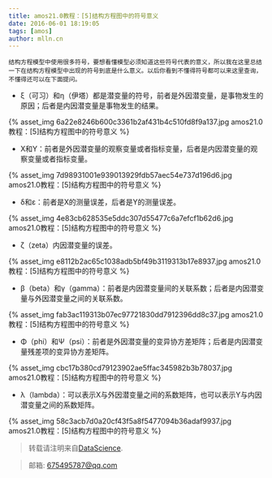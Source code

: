 ```yaml
---
title: amos21.0教程：[5]结构方程图中的符号意义
date: 2016-06-01 18:19:05
tags: [amos]
author: mlln.cn
---
```

    结构方程模型中使用很多符号，要想看懂模型必须知道这些符号代表的意义，所以我在这里总结一下在结构方程模型中出现的符号到底是什么意义。以后你看到不懂得符号都可以来这里查询，不懂得还可以在下面提问。

- ξ（可习）和η（伊塔）都是潜变量的符号，前者是外因潜变量，是事物发生的原因；后者是内因潜变量是事物发生的结果。

{% asset_img 6a22e8246b600c3361b2af431b4c510fd8f9a137.jpg amos21.0教程：[5]结构方程图中的符号意义 %}

- X和Y：前者是外因潜变量的观察变量或者指标变量，后者是内因潜变量的观察变量或者指标变量。

{% asset_img 7d98931001e939013929fdb57aec54e737d196d6.jpg amos21.0教程：[5]结构方程图中的符号意义 %}

- δ和ε：前者是X的测量误差，后者是Y的测量误差。

{% asset_img 4e83cb628535e5ddc307d55477c6a7efcf1b62d6.jpg amos21.0教程：[5]结构方程图中的符号意义 %}

- ζ（zeta）内因潜变量的误差。

{% asset_img e8112b2ac65c1038adb5bf49b3119313b17e8937.jpg amos21.0教程：[5]结构方程图中的符号意义 %}

- β（beta）和γ（gamma）：前者是内因潜变量间的关联系数；后者是内因潜变量与外因潜变量之间的关联系数。

{% asset_img fab3ac119313b07ec97721830dd7912396dd8c37.jpg amos21.0教程：[5]结构方程图中的符号意义 %}

- Φ（phi）和Ψ（psi）：前者是外因潜变量的变异协方差矩阵；后者是内因潜变量残差项的变异协方差矩阵。

{% asset_img cbc17b380cd79123902ae5ffac345982b3b78037.jpg amos21.0教程：[5]结构方程图中的符号意义 %}

- λ（lambda）：可以表示X与外因潜变量之间的系数矩阵，也可以表示Y与内因潜变量之间的系数矩阵。

{% asset_img 58c3acb7d0a20cf43f5a8f5477094b36adaf9937.jpg amos21.0教程：[5]结构方程图中的符号意义 %}

> 转载请注明来自[DataScience](http://mlln.cn).

> 邮箱: 675495787@qq.com 
